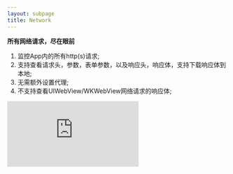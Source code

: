 ```yaml
---
layout: subpage
title: Network
---
```


**所有网络请求，尽在眼前**


1. 监控App内的所有http(s)请求;
2. 支持查看请求头，参数，表单参数，以及响应头，响应体，支持下载响应体到本地;
3. 无需额外设置代理;
4. 不支持查看UIWebView/WKWebView网络请求的响应体;


<div class="cndemovideo">
  <iframe src="http://player.youku.com/embed/XMzQzNzA5ODYzMg==" frameborder="0"></iframe>
</div>